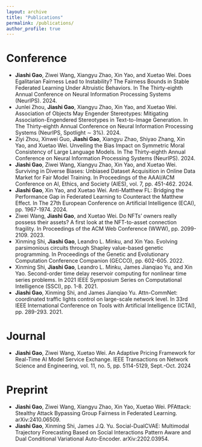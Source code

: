 ```yaml
---
layout: archive
title: "Publications"
permalink: /publications/
author_profile: true
---
```


# Conference
- **Jiashi Gao**, Ziwei Wang, Xiangyu Zhao, Xin Yao, and Xuetao Wei. Does Egalitarian Fairness Lead to Instability? The Fairness Bounds in Stable Federated Learning Under Altruistic Behaviors. In The Thirty-eighth Annual Conference on Neural Information Processing Systems (NeurIPS). 2024.
- Junlei Zhou, **Jiashi Gao**, Xiangyu Zhao, Xin Yao, and Xuetao Wei. Association of Objects May Engender Stereotypes: Mitigating Association-Engendered Stereotypes in Text-to-Image Generation. In The Thirty-eighth Annual Conference on Neural Information Processing Systems (NeurIPS, Spotlight ∼ 3%). 2024.
- Ziyi Zhou, Xinwei Guo, **Jiashi Gao**, Xiangyu Zhao, Shiyao Zhang, Xin Yao, and Xuetao Wei. Unveiling the Bias Impact on Symmetric Moral Consistency of Large Language Models. In The Thirty-eighth Annual Conference on Neural Information Processing Systems (NeurIPS). 2024.
- **Jiashi Gao**, Ziwei Wang, Xiangyu Zhao, Xin Yao, and Xuetao Wei. Surviving in Diverse Biases: Unbiased Dataset Acquisition in Online Data Market for Fair Model Training. In Proceedings of the AAAI/ACM Conference on AI, Ethics, and Society (AIES), vol. 7, pp. 451-462. 2024.
- **Jiashi Gao**, Xin Yao, and Xuetao Wei. Anti-Matthew FL: Bridging the Performance Gap in Federated Learning to Counteract the Matthew Effect. In The 27th European Conference on Artificial Intelligence (ECAI), pp. 1967-1974. 2024.
- Ziwei Wang, **Jiashi Gao**, and Xuetao Wei. Do NFTs’ owners really possess their assets? A first look at the NFT-to-asset connection fragility. In Proceedings of the ACM Web Conference (WWW), pp. 2099-2109. 2023.
- Xinming Shi, **Jiashi Gao**, Leandro L. Minku, and Xin Yao. Evolving parsimonious circuits through Shapley value-based genetic programming. In Proceedings of the Genetic and Evolutionary Computation Conference Companion (GECCO), pp. 602-605. 2022.
- Xinming Shi, **Jiashi Gao**, Leandro L. Minku, James Jianqiao Yu, and Xin Yao. Second-order time delay reservoir computing for nonlinear time series problems. In 2021 IEEE Symposium Series on Computational Intelligence (SSCI), pp. 1-8. 2021.
- **Jiashi Gao**, Xinming Shi, and James Jianqiao Yu. Attn-CommNet: coordinated traffic lights control on large-scale network level. In 33rd IEEE International Conference on Tools with Artificial Intelligence (ICTAI), pp. 289-293. 2021.
  
# Journal
- **Jiashi Gao**, Ziwei Wang, Xuetao Wei.  An Adaptive Pricing Framework for Real-Time AI Model Service Exchange. IEEE Transactions on Network Science and Engineering, vol. 11, no. 5, pp. 5114-5129, Sept.-Oct. 2024


# Preprint
- **Jiashi Gao**, Ziwei Wang, Xiangyu Zhao, Xin Yao, Xuetao Wei.  PFAttack: Stealthy Attack Bypassing Group Fairness
in Federated Learning. arXiv:2410.06509.
- **Jiashi Gao**, Xinming Shi, James J.Q. Yu.  Social-DualCVAE: Multimodal Trajectory Forecasting Based on Social Interactions Pattern Aware and Dual Conditional Variational Auto-Encoder. arXiv:2202.03954.



